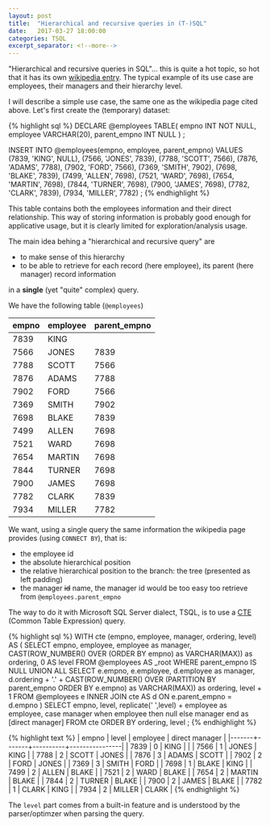```yaml
---
layout: post
title:  "Hierarchical and recursive queries in (T-)SQL"
date:   2017-03-27 18:00:00
categories: TSQL
excerpt_separator: <!--more-->
---
```


"Hierarchical and recursive queries in SQL"... this is quite a hot topic, so hot that it has its own 
[wikipedia entry](https://en.wikipedia.org/wiki/Hierarchical_and_recursive_queries_in_SQL). The typical example
of its use case are employees, their managers and their hierarchy level.

<!--more-->

I will describe a simple use case, the same one as the wikipedia page cited above. Let's first create the (temporary) dataset:

{% highlight sql %}
DECLARE @employees TABLE(
        empno INT NOT NULL,
        employee VARCHAR(20),
        parent_empno INT NULL
) ;

INSERT INTO @employees(empno, employee, parent_empno)
VALUES
  (7839, 'KING', NULL),
  (7566, 'JONES', 7839),
  (7788, 'SCOTT', 7566),
  (7876, 'ADAMS', 7788),
  (7902, 'FORD', 7566),
  (7369, 'SMITH', 7902),
  (7698, 'BLAKE', 7839),
  (7499, 'ALLEN', 7698),
  (7521, 'WARD', 7698),
  (7654, 'MARTIN', 7698),
  (7844, 'TURNER', 7698),
  (7900, 'JAMES', 7698),
  (7782, 'CLARK', 7839),
  (7934, 'MILLER', 7782) ;
{% endhighlight %}

This table contains both the employees information and their direct relationship. This way of storing information is 
probably good enough for applicative usage, but it is clearly limited for exploration/analysis usage.

The main idea behing a "hierarchical and recursive query" are 

- to make sense of this hierarchy 
- to be able to retrieve for each record (here employee), its parent (here manager) record information

in a **single** (yet "quite" complex) query.

We have the following table (`@employees`)

| empno  | employee  | parent_empno  | 
|--------|-----------|---------------| 
|  7839  | KING      |      		     |
|  7566  | JONES     |  7839		     |
|  7788  | SCOTT     |  7566		     |
|  7876  | ADAMS     |  7788		     |
|  7902  | FORD      |  7566		     |
|  7369  | SMITH     |  7902		     |
|  7698  | BLAKE     |  7839		     |
|  7499  | ALLEN     |  7698		     |
|  7521  | WARD      |  7698		     |
|  7654  | MARTIN    |  7698		     |
|  7844  | TURNER    |  7698		     |
|  7900  | JAMES     |  7698		     |
|  7782  | CLARK     |  7839		     |
|  7934  | MILLER    |  7782		     |

We want, using a single query the same information the wikipedia page provides (using `CONNECT BY`), that is:

- the employee id
- the absolute hierarchical position
- the relative hierarchical position to the branch: the tree (presented as left padding)
- the manager ~~id~~ name, the manager id would be too easy too retrieve from `@employees.parent_empno`

The way to do it with Microsoft SQL Server dialect, TSQL, is to use a [CTE](https://msdn.microsoft.com/en-us/library/ms175972.aspx) (Common Table Expression) query.

{% highlight sql %}
WITH cte (empno, employee, manager, ordering, level) AS
(
  SELECT
    empno,
    employee,
    employee as manager,
    CAST(ROW_NUMBER() OVER (ORDER BY empno) as VARCHAR(MAX)) as ordering,
    0            AS level
  FROM @employees AS _root
  WHERE parent_empno IS NULL
  UNION ALL
  SELECT
    e.empno,
    e.employee,
    d.employee as manager,
    d.ordering + '.' + CAST(ROW_NUMBER() OVER (PARTITION BY parent_empno ORDER BY e.empno) as VARCHAR(MAX)) as ordering,
    level + 1
  FROM @employees e
    INNER JOIN cte AS d ON e.parent_empno = d.empno
)
SELECT
  empno,
  level,
  replicate(' ',level) + employee as employee,
  case manager when employee then null else manager end as [direct manager]
FROM cte
  ORDER BY ordering, level ;
{% endhighlight %}

{% highlight text %}
| empno | level | employee | direct manager |
|-------+-------+----------+----------------|
| 7839  | 0     | KING     |                |
| 7566  | 1     |  JONES   | KING           |
| 7788  | 2     |   SCOTT  | JONES          |
| 7876  | 3     |    ADAMS | SCOTT          |
| 7902  | 2     |   FORD   | JONES          |
| 7369  | 3     |    SMITH | FORD           |
| 7698  | 1     |  BLAKE   | KING           |
| 7499  | 2     |   ALLEN  | BLAKE          |
| 7521  | 2     |   WARD   | BLAKE          |
| 7654  | 2     |   MARTIN | BLAKE          |
| 7844  | 2     |   TURNER | BLAKE          |
| 7900  | 2     |   JAMES  | BLAKE          |
| 7782  | 1     |  CLARK   | KING           |
| 7934  | 2     |   MILLER | CLARK          |
{% endhighlight %}

The `level` part comes from a built-in feature and is understood by the parser/optimzer when parsing the query.
